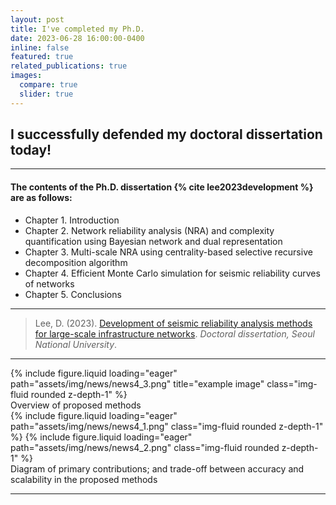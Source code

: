 ```yaml
---
layout: post
title: I've completed my Ph.D.
date: 2023-06-28 16:00:00-0400
inline: false
featured: true
related_publications: true
images:
  compare: true
  slider: true
---
```


## I successfully defended my doctoral dissertation today!

<hr>

#### The contents of the Ph.D. dissertation {% cite lee2023development %} are as follows:

<ul>
    <li>Chapter 1. Introduction</li>
    <li>Chapter 2. Network reliability analysis (NRA) and complexity quantification using Bayesian network and dual representation</li>
    <li>Chapter 3. Multi-scale NRA using centrality-based selective recursive decomposition algorithm</li>
    <li>Chapter 4. Efficient Monte Carlo simulation for seismic reliability curves of networks</li>
    <li>Chapter 5. Conclusions</li>
</ul>

<hr>

> Lee, D. (2023). [Development of seismic reliability analysis methods for large-scale infrastructure networks](https://dcollection.snu.ac.kr/common/orgView/000000179598). _Doctoral dissertation, Seoul National University_.

<hr>

<div class="row">
    <div class="col-sm mt-3 mt-md-0">
        {% include figure.liquid loading="eager" path="assets/img/news/news4_3.png" title="example image" class="img-fluid rounded z-depth-1" %}
    </div>
</div>
<div class="caption">
    Overview of proposed methods
</div>
<swiper-container keyboard="true" navigation="true" pagination="true" pagination-clickable="true" pagination-dynamic-bullets="true" rewind="true">
  <swiper-slide>{% include figure.liquid loading="eager" path="assets/img/news/news4_1.png" class="img-fluid rounded z-depth-1" %}</swiper-slide>
  <swiper-slide>{% include figure.liquid loading="eager" path="assets/img/news/news4_2.png" class="img-fluid rounded z-depth-1" %}</swiper-slide>
</swiper-container>
<div class="caption">
    Diagram of primary contributions; and trade-off between accuracy and scalability in the proposed methods
</div>

<hr>
